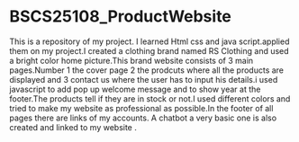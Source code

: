 # BSCS25108_ProductWebsite
This is a repository of my project. I learned Html css and java script.applied them on my project.I created a clothing brand named RS Clothing
and used a bright color home picture.This brand website consists of 3 main pages.Number 1 the cover page 2 the prodcuts where all the products are displayed and 3 contact us where the user has to input his details.i used javascript to add pop up welcome message and to show year at the footer.The products tell if they are in stock or not.I used different colors and tried to make my website as professional as possible.In the footer of all pages there are links of my accounts. A chatbot a very basic one is also created and linked to my website .
